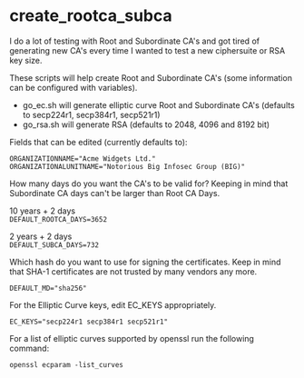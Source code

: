 # create_rootca_subca

I do a lot of testing with Root and Subordinate CA's and got tired of generating new CA's every time I wanted to test a new ciphersuite or RSA key size.

These scripts will help create Root and Subordinate CA's (some information can be configured with variables).

* go_ec.sh will generate elliptic curve Root and Subordinate CA's (defaults to secp224r1, secp384r1, secp521r1)
* go_rsa.sh will generate RSA (defaults to 2048, 4096 and 8192 bit)

Fields that can be edited (currently defaults to):

``
    ORGANIZATIONNAME="Acme Widgets Ltd."  
    ORGANIZATIONALUNITNAME="Notorious Big Infosec Group (BIG)"
``

How many days do you want the CA's to be valid for? Keeping in mind that Subordinate CA days can't be larger than Root CA Days.

10 years + 2 days  
``
    DEFAULT_ROOTCA_DAYS=3652
``

2 years + 2 days  
``
    DEFAULT_SUBCA_DAYS=732
``

Which hash do you want to use for signing the certificates.
Keep in mind that SHA-1 certificates are not trusted by many vendors any more.

``
    DEFAULT_MD="sha256"
``

For the Elliptic Curve keys, edit EC_KEYS appropriately.

``
    EC_KEYS="secp224r1 secp384r1 secp521r1"
``

For a list of elliptic curves supported by openssl run the following command:

``
    openssl ecparam -list_curves
``




